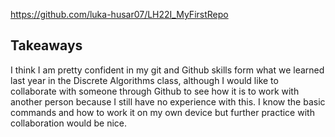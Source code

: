 https://github.com/luka-husar07/LH22I_MyFirstRepo

## Takeaways
I think I am pretty confident in my git and Github skills form what we learned last year in the Discrete Algorithms class, although I would like to collaborate with someone through Github to see how it is to work with another person because I still have no experience with this. I know the basic commands and how to work it on my own device but further practice with collaboration would be nice. 
